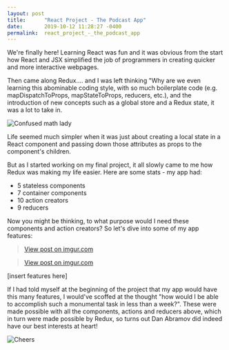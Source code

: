 ```yaml
---
layout: post
title:      "React Project - The Podcast App"
date:       2019-10-12 11:28:27 -0400
permalink:  react_project_-_the_podcast_app
---
```



We're finally here! Learning React was fun and it was obvious from the start how React and JSX simplified the job of programmers in creating quicker and more interactive webpages. 

Then came along Redux.... and I was left thinking "Why are we even learning this abominable coding style, with so much boilerplate code (e.g. mapDispatchToProps, mapStateToProps, reducers, etc.), and the introduction of new concepts such as a global store and a Redux state, it was a lot to take in. 

![Confused math lady](https://i.imgflip.com/1c81c1.jpg)

Life seemed much simpler when it was just about creating a local state in a React component and passing down those attributes as props to the component's children.

But as I started working on my final project, it all slowly came to me how Redux was making my life easier. Here are some stats - my app had: 

* 5 stateless components
* 7 container components
* 10 action creators
* 9 reducers

Now you might be thinking, to what purpose would I need these components and action creators? So let's dive into some of my app features:

<blockquote class="imgur-embed-pub" lang="en" data-id="swWfcjc"><a href="//imgur.com/swWfcjc">View post on imgur.com</a></blockquote><script async src="//s.imgur.com/min/embed.js" charset="utf-8"></script>

<blockquote class="imgur-embed-pub" lang="en" data-id="u5H4ckN"><a href="https://imgur.com/u5H4ckN">View post on imgur.com</a></blockquote><script async src="//s.imgur.com/min/embed.js" charset="utf-8"></script>

[insert features here]

If I had told myself at the beginning of the project that my app would have this many features, I would've scoffed at the thought "how would I be able to accomplish such a monumental task in less than a week?". These were made possible with all the components, actions and reducers above, which in turn were made possible by Redux, so turns out Dan Abramov did indeed have our best interests at heart! 

![Cheers](https://www.meme-arsenal.com/memes/5734ed7a96165f46fb5559ebfac03c50.jpg)








